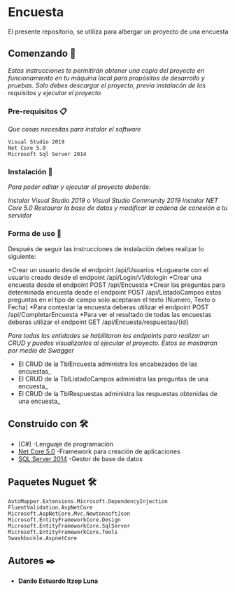 # Encuesta
El presente repositorio, se utiliza para albergar un proyecto de una encuesta

## Comenzando 🚀

_Estas instrucciones te permitirán obtener una copia del proyecto en funcionamiento en tu máquina local para propósitos de desarrollo y pruebas._
_Solo debes descargar el proyecto, previa instalacón de los requisitos y ejecutar el proyecto._

### Pre-requisitos 📋

_Que cosas necesitas para instalar el software_

```
Visual Studio 2019
Net Core 5.0
Microsoft Sql Server 2014
```

### Instalación 🔧

_Para poder editar y ejecutar el proyecto deberás:_

_Instalar Visual Studio 2019 o Visual Studio Community 2019_
_Instalar NET Core 5.0_
_Restaurar la base de datos y modificar la cadena de conexión a tu servidor_

### Forma de uso 🔧

Después de seguir las instrucciones de instalación debes realizar lo siguiente:

*Crear un usuario desde el endpoint /api/Usuarios
*Loguearte con el usuario creado desde el endpoint /api/Login/v1/dologin
*Crear una encuesta desde el endpoint POST /api/Encuesta
*Crear las preguntas para determinada encuesta desde el endpoint POST /api/ListadoCampos estas preguntas en el tipo de campo solo aceptaran el texto (Numero, Texto o Fecha)
*Para contestar la encuesta deberas utilizar el endpoint POST /api/CompletarEncuesta
*Para ver el resultado de todas las encuestas deberas utilizar el endpoint GET /api/Encuesta/respuestas/{id}

_Para todas las entidades se habilitaron los endpoints para realizar un CRUD y puedes visualizarlos al ejecutar el proyecto. Estos se mostraran por medio de Swagger_

* El CRUD de la TblEncuesta administra los encabezados de las encuestas_
* El CRUD de la TblListadoCampos administra las preguntas de una encuesta_
* El CRUD de la TblRespuestas administra las respuestas obtenidas de una encuesta_

## Construido con 🛠️

* [C#] -Lenguaje de programación
* [Net Core 5.0](https://dotnet.microsoft.com/download/dotnet/3.1) -Framework para creación de aplicaciones
* [SQL Server 2014](https://www.microsoft.com/es-es/download/details.aspx?id=42299) -Gestor de base de datos

## Paquetes Nuguet 🛠️
```
AutoMapper.Extensions.Microsoft.DependencyInjection
FluentValidation.AspNetCore
Microsoft.AspNetCore.Mvc.NewtonsoftJson
Microsoft.EntityFrameworkCore.Design
Microsoft.EntityFrameworkCore.SqlServer
Microsoft.EntityFrameworkCore.Tools
Swashbuckle.AspnetCore
```
## Autores ✒️

* **Danilo Estuardo Itzep Luna** 



